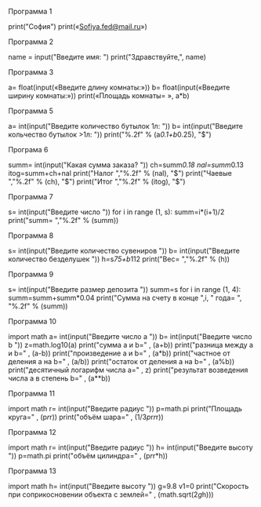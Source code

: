 Программа 1

print("София")
print(«Sofiya.fed@mail.ru»)

Программа 2

name = input("Введите имя: ")
print("Здравствуйте,", name)

Программа 3

a= float(input(«Введите длину комнаты:»))
b= float(input(«Введите ширину комнаты:»))
print(«Площадь комнаты= », a*b)

Программа 5

a= int(input("Введите количество бутылок 1л: "))
b= int(input("Введите кольчество бутылок >1л: "))
print("%.2f" % (a*0.1+b*0.25), "$")

Програма 6

summ= int(input("Какая сумма заказа? "))
ch=summ*0.18
nal=summ*0.13
itog=summ+ch+nal
print("Налог ","%.2f" % (nal), "$")
print("Чаевые ","%.2f" % (ch), "$")
print("Итог ","%.2f" % (itog), "$")

Программа 7

s= int(input("Введите число "))
for i in range (1, s):
 summ=i*(i+1)/2
print("summ= ","%.2f" % (summ))

Программа 8

s= int(input("Введите количество сувениров "))
b= int(input("Введите количество безделушек "))
h=s*75+b*112
print("Вес= ","%.2f" % (h))

Программа 9

s= int(input("Введите размер депозита "))
summ=s
for i in range (1, 4):
 summ=summ+summ*0.04
 print("Cумма на счету в конце ",i, " года= ", "%.2f" % (summ))

Программа 10

import math
a= int(input("Введите число a "))
b= int(input("Введите число b "))
z=math.log10(a)
print("сумма a и b=" , (a+b))
print("разница между a и b=" , (a-b))
print("произведение a и b=" , (a*b))
print("частное от деления a на b=" , (a/b))
print("остаток от деления a на b=" , (a%b))
print("десятичный логарифм числа a=" , z)
print("результат возведения числа a в степень b=" , (a**b))


Программа 11

import math
r= int(input("Введите радиус "))
p=math.pi
print("Площадь круга=" , (p*r*r))
print("объём шара=" , (1/3*p*r*r*r))

Программа 12

import math
r= int(input("Введите радиус "))
h= int(input("Введите высоту "))
p=math.pi
print("объём цилиндра=" , (p*r*r*h))

Программа 13

import math
h= int(input("Введите высоту "))
g=9.8 
v1=0
print("Cкорость при соприкосновении объекта с землей=" , (math.sqrt(2*g*h)))
